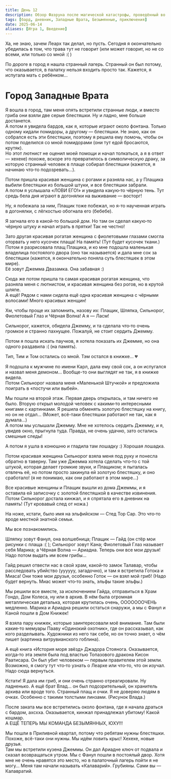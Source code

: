 ```yaml
---
title: День 12
description: Обзор Фаэруна после магической катастрофы, проведённый во время нулевой сессии
tags: [бард, дневник, Западные Врата, Безымянные, приключения]
date: 2025-06-14
aliases: [Игра 1, Введение]
---
```


Ха, не знаю, зачем Леарх так делал, но пусть. Сегодня я окончательно убедилась в том, что трава тут не говорит (или может говорит, но не со всеми, или только со мной :( )

По дороге в город я нашла странный лагерь. Странный он был потому, что оказывается, в палатку нельзя входить просто так. Кажется, я испугала мать с ребёнком…

# Город Западные Врата

Я вошла в город, там меня опять встретили странные люди, и вместо гриба они взяли две серые блестяшки. Ну и ладно, мне больше достанется.  
А потом я увидела бардов, как я, которые играют около фонтана. Только одному кидали помидоры, а другому — блестяшки. Не знаю, как он собрался есть эти блестяшки, поэтому я решила ему помочь, чтобы он потом поделился со мной помидорами (они тут едой бросаются, крутяк).  
Но этот лютнист не оценил моей помощи и начал толкаться, а я в ответ — хехехе) похоже, вскоре это превратилось в символическую драку, за которую странный человек в плаще собирал блестяшки (кажется, я начинаю что‑то подозревать…).

Потом пришла красивая женщина с рогами и разняла нас, а у Плащика выбили блестяшки из большой штуки, и все блестяшки забрали.  
А потом я услышала «ЛОВИ ЕГО!» и увидела какую‑то чёрную тень. Тут средь бела дня играют в догонялки на выживание — восторг!

Ну, я побежала за ним, Плащик тоже побежал, но я-то наученная играть в догонялки, с лёгкостью обогнала его (бебебе).

Я загнала его в какой‑то большой дом. Но там он сделал какую‑то чёрную штуку и начал играть в прятки! Так не честно!

Зато другая красивая рогатая женщина с фиолетовыми глазами смогла оторвать у него кусочек плаща! На память! (Тут будет кусочек ткани.)  
Потом я разрисовала плащ Плащика, и ко мне подошла маленькая владелица постоялого двора (оно так называется) и дала мне сок за блестяшки (кажется, я окончательно поняла суть блестяшек в этом мире).  
Её зовут Джемма Двазамка. Она забавная :)

Сюда же потом пришла та самая красивая рогатая женщина, что разняла меня с лютнистом, и красивая женщина без рогов, но в крутой шляпе.  
А ещё! Рядом с нами сидела ещё одна красивая женщина с чёрными волосами! Много красивых женщин!

Хм, чтобы проще их запомнить, назову их: Плащик, Шляпка, Сильнорог, Фиолетовый Глаз и Чёрная Волна! А я — Ласм!

Сильнорог, кажется, обидела Джемму, и та сделала что‑то очень громкое и странно пахнущее. Пожалуй, не стоит сердить Джемму.

Потом я пошла искать паучков, я хотела показать их Джемме, но она одного раздавила :( (на память).

Тип, Тим и Том остались со мной. Тэм остался в книжке… 💔

Я подошла к мужчине по имени Карл, дала ему свой сок, а он испугался и назвал меня демоном… Вообще-то они выглядят не так, я в книжке видела.  
Потом Сильнорог назвала меня «Маленькой Штучкой» и предложила поиграть в «постучи или выбей».

Мы пошли на второй этаж. Первая дверь открылась, и там ничего не было. Вторую открыл молодой человек с какими‑то интересными книгами с картинками. Я решила обменять золотую блестяшку на книгу, но он не отдал… (Может, всё-таки блестяшки работают не так, как я думала…)  
А потом мы услышали Джемму. Мне не хотелось сердить Джемму, и я, увидев окно, прыгнула туда. Правда, не очень удачно, зато остались смешные следы!

А потом я ушла в конюшню и гладила там лошадку :) Хорошая лошадка.

Потом красивая женщина Сильнорог взяла меня под руку и понесла обратно в таверну. Там уже Джемма хотела сделать что‑то с той штукой, которая делает громкие звуки, и Плащиком; я пыталась отвлечь её, но потом просто закинула ей золотую блестяшку, и оно сработало! (я не понимаю, как они работают в этом мире…)

Все красивые женщины и Плащик вышли из дома Джеммы, и я оставила ей записочку с золотой блестяшкой в качестве извинения.  
Потом Сильнорог достала кинжал, и я спрятала его в дневник на память! (Тут кровавый след от ножа.)

На ноже, кстати, было имя на эльфийском — Стед Тор Сар. Это что‑то вроде местной знатной семьи.

Мы все познакомились.

Шляпку зовут Фанул, она волшебница; Плащик — Гайд (он стёр мои рисунки с плаща :( ); Сильнорог зовут Кана; Фиолетовый Глаз называет себя Марика; а Чёрная Волна — Ариадна. Теперь они все мои друзья! Надо потом выдать им всем грибы…

Гайд решил отвести нас в свой храм, какой‑то замок Талавар, чтобы расследовать убийство (уууууу, загадочно), и там я встретила Готока и Миаса! Они тоже мои друзья, особенно Готок — он взял мой гриб! (Надо будет вернуть. Миас может что‑то знать, эльфы такие эльфы.)

Мы решили все вместе, за исключением Гайда, отправиться в Храм Гондо, Дом Колеса, ну или в архив. В нём была огромная металлическая деталька, которая крутилась очень, ОООООООЧЕНЬ медленно. Марика и Ариадна решили остаться снаружи, а мы с Фанул и Каной пошли в Дом Книжек!

Я взяла пару книжек, которые заинтересовали моё внимание. Там были какие‑то мемуары Пааву «Одинокий охотник», где он рассказывал, как кого разделывать. Художники из него так себе, но он точно знает, о чём пишет (картинка витрувианского гоблина).

А ещё книга «История моря звёзд» Джадора Стоянога. Оказывается, когда‑то эта земля была под властью Топазового дракона Кисон Раатисара. Он был убит человеком — первым правителем этой земли.  
Возможно, я смогу тут что‑то узнать о Леархе или что‑то, что он изучал. Надо сюда вернуться.

Кстати! Я дала им гриб, и они очень странно отреагировали. Ну ладненько. А ещё брат Влад… он был подозрительный, он хранитель архива или вроде того. Странный плащ и очки. Я не доверяю людям в очках. Особенно с такими толстыми линзами. (Рисунок Влада.)

После заката мы все встретились около фонтана, где я начала драться с бардом, ахсхха. Оказывается, кинжал принадлежал убитому! Какой кошмар.  
А ЕЩЁ ТЕПЕРЬ МЫ КОМАНДА БЕЗЫМЯННЫХ, ЮХУ!!!

Мы пошли в Приливной квартал, потому что ребятам нужны блестяшки. Похоже, всё-таки они нужны. Мы идём ловить крыс! Хехехе, новые друзья.  
Там мы встретили кузена Джеммы. Он дал Ариадне ключ от подвала и сказал возвращаться утром. Мы с Фанул пошли в постоялый двор. Хотя мне не очень нравятся это место, но в палаточный лагерь пойти я не могу… Меня там начали называть «Калаварий». Грубияны. Сами вы — Калавратий.
